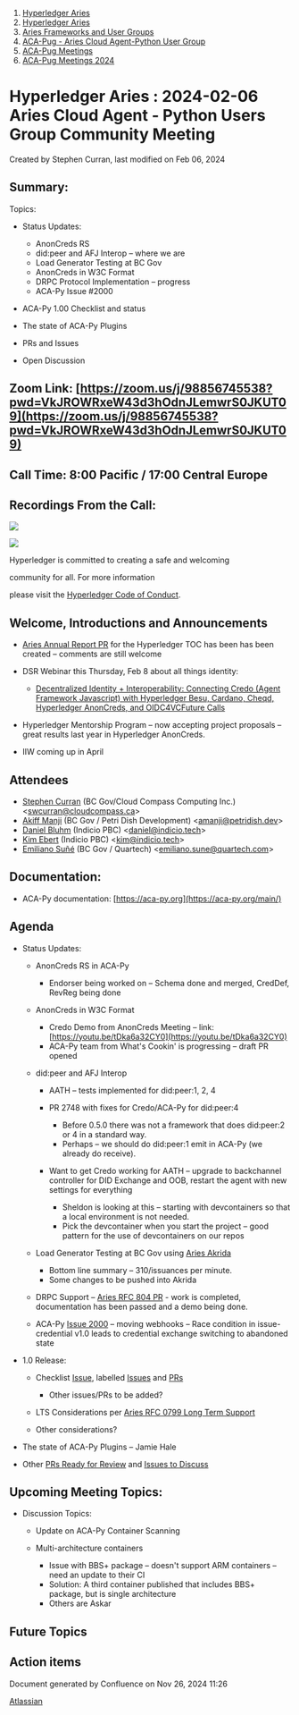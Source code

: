 1. [Hyperledger Aries](index.html)
2. [Hyperledger Aries](Hyperledger-Aries_18481154.html)
3. [Aries Frameworks and User Groups](Aries-Frameworks-and-User-Groups_18481290.html)
4. [ACA-Pug - Aries Cloud Agent-Python User Group](ACA-Pug---Aries-Cloud-Agent-Python-User-Group_18484248.html)
5. [ACA-Pug Meetings](ACA-Pug-Meetings_18484272.html)
6. [ACA-Pug Meetings 2024](ACA-Pug-Meetings-2024_18519005.html)

# Hyperledger Aries : 2024-02-06 Aries Cloud Agent - Python Users Group Community Meeting

Created by Stephen Curran, last modified on Feb 06, 2024

## Summary:

Topics:

- Status Updates:
  
  - AnonCreds RS
  - did:peer and AFJ Interop – where we are
  - Load Generator Testing at BC Gov
  - AnonCreds in W3C Format
  - DRPC Protocol Implementation – progress
  - ACA-Py Issue #2000
- ACA-Py 1.00 Checklist and status
- The state of ACA-Py Plugins
- PRs and Issues
- Open Discussion

## **Zoom Link**: [https://zoom.us/j/98856745538?pwd=VkJROWRxeW43d3hOdnJLemwrS0JKUT09](https://zoom.us/j/98856745538?pwd=VkJROWRxeW43d3hOdnJLemwrS0JKUT09)

## **Call Time**: 8:00 Pacific / 17:00 Central Europe

## Recordings From the Call:

![](https://wiki.hyperledger.org/download/attachments/29034696/Antitrustnotice.png?version=1&modificationDate=1581695654000&api=v2)

![](https://wiki.hyperledger.org/download/attachments/2392771/welcome.png?version=2&modificationDate=1572450107000&api=v2)

Hyperledger is committed to creating a safe and welcoming

community for all. For more information

please visit the [Hyperledger Code of Conduct](https://lf-hyperledger.atlassian.net/wiki/display/HYP/Hyperledger+Code+of+Conduct).

## Welcome, Introductions and Announcements

- [Aries Annual Report PR](https://github.com/hyperledger/toc/pull/212) for the Hyperledger TOC has been has been created – comments are still welcome
- DSR Webinar this Thursday, Feb 8 about all things identity:
  
  - [Decentralized Identity + Interoperability: Connecting Credo (Agent Framework Javascript) with Hyperledger Besu, Cardano, Cheqd, Hyperledger AnonCreds, and OIDC4VCFuture Calls]()
- Hyperledger Mentorship Program – now accepting project proposals – great results last year in Hyperledger AnonCreds.
- IIW coming up in April

## Attendees

- [Stephen Curran](https://lf-hyperledger.atlassian.net/wiki/people/557058:d676f135-ecd6-465b-b7eb-f87976bf4569?ref=confluence) (BC Gov/Cloud Compass Computing Inc.) &lt;swcurran@cloudcompass.ca&gt;
- [Akiff Manji](https://lf-hyperledger.atlassian.net/wiki/people/557058:493444f6-a19a-4aa4-a9ca-24d3397297bf?ref=confluence) (BC Gov / Petri Dish Development) &lt;amanji@petridish.dev&gt;
- [Daniel Bluhm](https://lf-hyperledger.atlassian.net/wiki/people/712020:c322d585-d6d2-4479-a990-b91fac45db1c?ref=confluence) (Indicio PBC) &lt;daniel@indicio.tech&gt;
- [Kim Ebert](https://lf-hyperledger.atlassian.net/wiki/people/5f7247c98d88b30075da15a3?ref=confluence) (Indicio PBC) &lt;kim@indicio.tech&gt;
- [Emiliano Suñé](https://lf-hyperledger.atlassian.net/wiki/people/60f1a8944257a90070da4a78?ref=confluence) (BC Gov / Quartech) &lt;emiliano.sune@quartech.com&gt;

## Documentation:

- ACA-Py documentation: [https://aca-py.org](https://aca-py.org/main/)

## Agenda

- Status Updates:
  
  - AnonCreds RS in ACA-Py
    
    - Endorser being worked on – Schema done and merged, CredDef, RevReg being done
  - AnonCreds in W3C Format
    
    - Credo Demo from AnonCreds Meeting – link: [https://youtu.be/tDka6a32CY0](https://youtu.be/tDka6a32CY0)
    - ACA-Py team from What's Cookin' is progressing – draft PR opened
  - did:peer and AFJ Interop
    
    - AATH – tests implemented for did:peer:1, 2, 4
    - PR 2748 with fixes for Credo/ACA-Py for did:peer:4
      
      - Before 0.5.0 there was not a framework that does did:peer:2 or 4 in a standard way.
      - Perhaps – we should do did:peer:1 emit in ACA-Py (we already do receive).
    - Want to get Credo working for AATH – upgrade to backchannel controller for DID Exchange and OOB, restart the agent with new settings for everything
      
      - Sheldon is looking at this – starting with devcontainers so that a local environment is not needed.
      - Pick the devcontainer when you start the project – good pattern for the use of devcontainers on our repos
  - Load Generator Testing at BC Gov using [Aries Akrida](https://github.com/hyperledger/aries-akrida)
    
    - Bottom line summary – 310/issuances per minute.
    - Some changes to be pushed into Akrida
  - DRPC Support – [Aries RFC 804 PR](https://github.com/hyperledger/aries-rfcs/pull/804/files?short_path=b18d7b2#diff-b18d7b2a9c7c7719f831100c571f40ed66a1f93fa03905da6ee544fe170b4c48) - work is completed, documentation has been passed and a demo being done.
  - ACA-Py [Issue 2000](https://github.com/hyperledger/aries-cloudagent-python/issues/2000) – moving webhooks – Race condition in issue-credential v1.0 leads to credential exchange switching to abandoned state
- 1.0 Release:
  
  - Checklist [Issue](https://github.com/hyperledger/aries-cloudagent-python/issues/2753), labelled [Issues](https://github.com/hyperledger/aries-cloudagent-python/issues?q=is%3Aissue%20is%3Aopen%20label%3A1.0.0) and [PRs](https://github.com/hyperledger/aries-cloudagent-python/pulls?q=is%3Apr%20is%3Aopen%20label%3A1.0.0)
    
    - Other issues/PRs to be added?
  - LTS Considerations per [Aries RFC 0799 Long Term Support](https://github.com/hyperledger/aries-rfcs/tree/main/concepts/0799-long-term-support)
  - Other considerations?
- The state of ACA-Py Plugins – Jamie Hale
- Other [PRs Ready for Review](https://github.com/hyperledger/aries-cloudagent-python/pulls?q=is%3Apr%20is%3Aopen%20draft%3Afalse%20) and [Issues to Discuss](https://github.com/hyperledger/aries-cloudagent-python/issues?q=is%3Aissue%20is%3Aopen%20label%3ADiscuss)

## Upcoming Meeting Topics:

- Discussion Topics:
  
  - Update on ACA-Py Container Scanning
  - Multi-architecture containers
    
    - Issue with BBS+ package – doesn't support ARM containers – need an update to their CI
    - Solution: A third container published that includes BBS+ package, but is single architecture
    - Others are Askar

## Future Topics

## Action items

Document generated by Confluence on Nov 26, 2024 11:26

[Atlassian](http://www.atlassian.com/)
